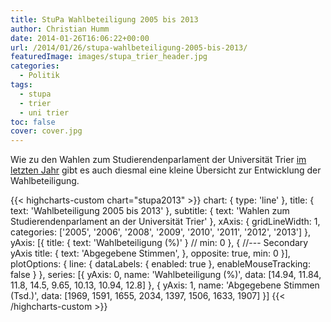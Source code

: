 ```yaml
---
title: StuPa Wahlbeteiligung 2005 bis 2013
author: Christian Humm
date: 2014-01-26T16:06:22+00:00
url: /2014/01/26/stupa-wahlbeteiligung-2005-bis-2013/
featuredImage: images/stupa_trier_header.jpg
categories:
  - Politik
tags:
  - stupa
  - trier
  - uni trier
toc: false
cover: cover.jpg
---
```

Wie zu den Wahlen zum Studierendenparlament der Universität Trier [im letzten Jahr][1] gibt es auch diesmal eine kleine Übersicht zur Entwicklung der Wahlbeteiligung.

<!--more-->

{{< highcharts-custom chart="stupa2013" >}}
    chart: {
        type: 'line'
    },
    title: {
        text: 'Wahlbeteiligung 2005 bis 2013'
    },
    subtitle: {
        text: 'Wahlen zum Studierendenparlament an der Universität Trier'
    },
    xAxis: {
        gridLineWidth: 1,
        categories: ['2005', '2006', '2008', '2009', '2010', '2011', '2012', '2013']
    },
    yAxis: [{
        title: {
            text: 'Wahlbeteiligung (%)'
        }
        // min: 0
    }, { //--- Secondary yAxis
    title: {
        text: 'Abgegebene Stimmen',
    },
    opposite: true,
    min: 0
    }],
    plotOptions: {
      line: {
          dataLabels: {
              enabled: true
          },
          enableMouseTracking: false
      }
    },
    series: [{
        yAxis: 0,
        name: 'Wahlbeteiligung (%)',
        data: [14.94, 11.84, 11.8, 14.5, 9.65, 10.13, 10.94, 12.8]
    }, {
        yAxis: 1,
        name: 'Abgegebene Stimmen (Tsd.)',
        data: [1969, 1591, 1655, 2034, 1397, 1506, 1633, 1907]
    }]
{{< /highcharts-custom >}}

 [1]: https://www.c-m-l.net/2013/01/10/stupa-wahlbeteiligung-2005-bis-2012/ "StuPa Wahlbeteiligung 2005 bis 2012"
